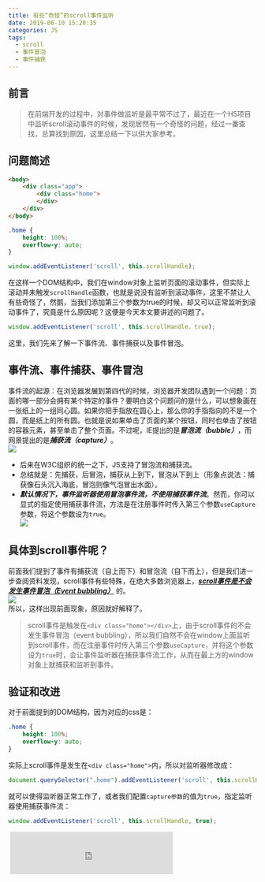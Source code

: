 ```yaml
---
title: 有些“奇怪”的scroll事件监听
date: 2019-06-10 15:20:35
categories: JS
tags: 
  - scroll
  - 事件冒泡
  - 事件捕获
---
```

## 前言  
> 在前端开发的过程中，对事件做监听是最平常不过了，最近在一个H5项目中监听scroll滚动事件的时候，发现居然有一个奇怪的问题，经过一番查找，总算找到原因，这里总结一下以供大家参考。  

## 问题简述
```html
<body>
    <div class="app">
        <div class="home">
        </div>
    </div>
</body>
```
```css  
.home {
    height: 100%;
    overflow-y: auto;
}
```
```javascript
window.addEventListener('scroll', this.scrollHandle);
```  
在这样一个DOM结构中，我们在window对象上监听页面的滚动事件，但实际上滚动并未触发`scrollHandle`函数，也就是说没有监听到滚动事件，这里不禁让人有些奇怪了，然鹅，当我们添加第三个参数为true的时候，却又可以正常监听到滚动事件了，究竟是什么原因呢？这便是今天本文要讲述的问题了。
```javascript
window.addEventListener('scroll', this.scrollHandle，true);
``` 
这里，我们先来了解一下事件流、事件捕获以及事件冒泡。  

## 事件流、事件捕获、事件冒泡  
事件流的起源：在浏览器发展到第四代的时候，浏览器开发团队遇到一个问题：页面的哪一部分会拥有某个特定的事件？要明白这个问题问的是什么，可以想象画在一张纸上的一组同心圆。如果你把手指放在圆心上，那么你的手指指向的不是一个圆，而是纸上的所有圆。也就是说如果单击了页面的某个按钮，同时也单击了按钮的容器元素，甚至单击了整个页面。不过呢，IE提出的是***冒泡流（bubble）***，而网景提出的是***捕获流（capture）***。  
![](http://ww1.sinaimg.cn/large/873fcdb7ly1g37lz1s9yhj20ay09x41y.jpg)  
- 后来在W3C组织的统一之下，JS支持了冒泡流和捕获流。
- 总结就是：先捕获，后冒泡，捕获从上到下，冒泡从下到上（形象点说法：捕获像石头沉入海底，冒泡则像气泡冒出水面）。
- ***默认情况下，事件监听器使用冒泡事件流，不使用捕获事件流***。然而，你可以显式的指定使用捕获事件流，方法是在注册事件时传入第三个参数`useCapture`参数，将这个参数设为`true`。  
![](http://ww1.sinaimg.cn/large/873fcdb7gy1g37mernj0nj21dc106do0.jpg)  

## 具体到scroll事件呢？  
前面我们提到了事件有捕获流（自上而下）和冒泡流（自下而上），但是我们进一步查阅资料发现，scroll事件有些特殊，在绝大多数浏览器上，[***scroll事件是不会发生事件冒泡（Event bubbling）***](https://www.quirksmode.org/dom/events/scroll.html) 的。  
![](http://ww1.sinaimg.cn/large/873fcdb7gy1g37mmkyxwyj220o122wl5.jpg)  
所以，这样出现前面现象，原因就好解释了。  
> scroll事件是触发在`<div class="home"></div>`上，由于scroll事件的不会发生事件冒泡（event bubbling），所以我们自然不会在window上面监听到scroll事件，而在注册事件时传入第三个参数`useCapture`，并将这个参数设为`true`时，会让事件监听器在捕获事件流工作，从而在最上方的window对象上就捕获和监听到事件。  

## 验证和改进  
对于前面提到的DOM结构，因为对应的css是：  
```css
.home {
    height: 100%;
    overflow-y: auto;
}
```
实际上scroll事件是发生在`<div class="home">`内，所以对监听器修改成：  
```javascript
document.querySelector(".home").addEventListener('scroll', this.scrollHandle);
``` 
就可以使得监听器正常工作了，或者我们配置`capture参数`的值为`true`，指定监听器使用捕获事件流：  
```javascript
window.addEventListener('scroll', this.scrollHandle, true);
``` 


<iframe frameborder="no" border="0" marginwidth="0" marginheight="0" width=0 height=0 src="http://music.163.com/outchain/player?type=2&id=28387594&auto=0&height=0"></iframe>
<iframe frameborder="no" border="0" marginwidth="0" marginheight="0" width=330 height=86 src="https://music.163.com/outchain/player?type=2&id=28387594&auto=1&height=66"></iframe>

<!-- >最近访客

<div class="ds-recent-visitors" data-num-items="28" data-avatar-size="42" id="ds-recent-visitors"></div>
<br> -->